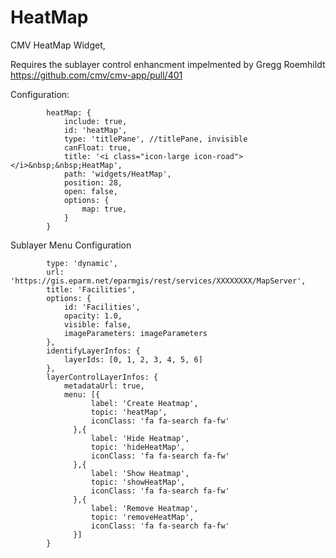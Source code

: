 # HeatMap
CMV HeatMap Widget, 

Requires the sublayer control enhancment impelmented by Gregg Roemhildt
https://github.com/cmv/cmv-app/pull/401



Configuration:

            heatMap: {
                include: true,
                id: 'heatMap',
                type: 'titlePane', //titlePane, invisible
                canFloat: true,
                title: '<i class="icon-large icon-road"></i>&nbsp;&nbsp;HeatMap',
                path: 'widgets/HeatMap',
                position: 28,
                open: false,
                options: {
                    map: true,
                }
            }
            
  Sublayer Menu Configuration
  
            type: 'dynamic',
            url: 'https://gis.eparm.net/eparmgis/rest/services/XXXXXXXX/MapServer',
            title: 'Facilities',
            options: {
                id: 'Facilities',
                opacity: 1.0,
                visible: false,
                imageParameters: imageParameters
            },
            identifyLayerInfos: {
                layerIds: [0, 1, 2, 3, 4, 5, 6]
            },
            layerControlLayerInfos: {
                metadataUrl: true,
                menu: [{
                      label: 'Create Heatmap',
                      topic: 'heatMap',
                      iconClass: 'fa fa-search fa-fw'
                  },{
                      label: 'Hide Heatmap',
                      topic: 'hideHeatMap',
                      iconClass: 'fa fa-search fa-fw'
                  },{
                      label: 'Show Heatmap',
                      topic: 'showHeatMap',
                      iconClass: 'fa fa-search fa-fw'
                  },{
                      label: 'Remove Heatmap',
                      topic: 'removeHeatMap',
                      iconClass: 'fa fa-search fa-fw'
                  }]              
            }




